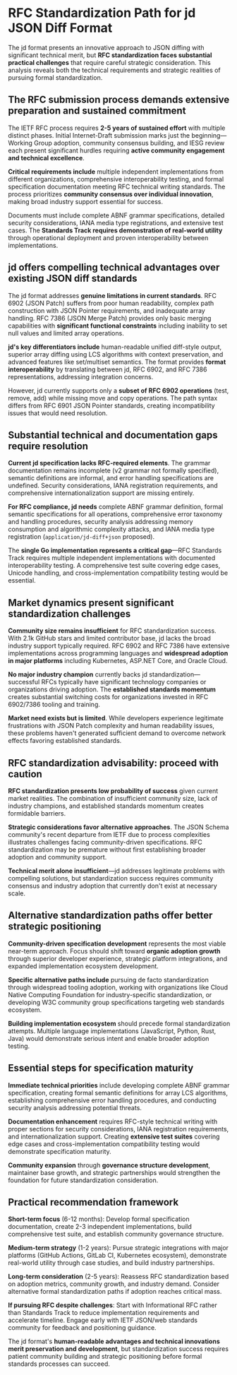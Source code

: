 # RFC Standardization Path for jd JSON Diff Format

The jd format presents an innovative approach to JSON diffing with significant technical merit, but **RFC standardization faces substantial practical challenges** that require careful strategic consideration. This analysis reveals both the technical requirements and strategic realities of pursuing formal standardization.

## The RFC submission process demands extensive preparation and sustained commitment

The IETF RFC process requires **2-5 years of sustained effort** with multiple distinct phases. Initial Internet-Draft submission marks just the beginning—Working Group adoption, community consensus building, and IESG review each present significant hurdles requiring **active community engagement and technical excellence**.

**Critical requirements include** multiple independent implementations from different organizations, comprehensive interoperability testing, and formal specification documentation meeting RFC technical writing standards. The process prioritizes **community consensus over individual innovation**, making broad industry support essential for success.

Documents must include complete ABNF grammar specifications, detailed security considerations, IANA media type registrations, and extensive test cases. The **Standards Track requires demonstration of real-world utility** through operational deployment and proven interoperability between implementations.

## jd offers compelling technical advantages over existing JSON diff standards

The jd format addresses **genuine limitations in current standards**. RFC 6902 (JSON Patch) suffers from poor human readability, complex path construction with JSON Pointer requirements, and inadequate array handling. RFC 7386 (JSON Merge Patch) provides only basic merging capabilities with **significant functional constraints** including inability to set null values and limited array operations.

**jd's key differentiators include** human-readable unified diff-style output, superior array diffing using LCS algorithms with context preservation, and advanced features like set/multiset semantics. The format provides **format interoperability** by translating between jd, RFC 6902, and RFC 7386 representations, addressing integration concerns.

However, jd currently supports only a **subset of RFC 6902 operations** (test, remove, add) while missing move and copy operations. The path syntax differs from RFC 6901 JSON Pointer standards, creating incompatibility issues that would need resolution.

## Substantial technical and documentation gaps require resolution

**Current jd specification lacks RFC-required elements**. The grammar documentation remains incomplete (v2 grammar not formally specified), semantic definitions are informal, and error handling specifications are undefined. Security considerations, IANA registration requirements, and comprehensive internationalization support are missing entirely.

**For RFC compliance, jd needs** complete ABNF grammar definition, formal semantic specifications for all operations, comprehensive error taxonomy and handling procedures, security analysis addressing memory consumption and algorithmic complexity attacks, and IANA media type registration (`application/jd-diff+json` proposed).

The **single Go implementation represents a critical gap**—RFC Standards Track requires multiple independent implementations with documented interoperability testing. A comprehensive test suite covering edge cases, Unicode handling, and cross-implementation compatibility testing would be essential.

## Market dynamics present significant standardization challenges

**Community size remains insufficient** for RFC standardization success. With 2.1k GitHub stars and limited contributor base, jd lacks the broad industry support typically required. RFC 6902 and RFC 7386 have extensive implementations across programming languages and **widespread adoption in major platforms** including Kubernetes, ASP.NET Core, and Oracle Cloud.

**No major industry champion** currently backs jd standardization—successful RFCs typically have significant technology companies or organizations driving adoption. The **established standards momentum** creates substantial switching costs for organizations invested in RFC 6902/7386 tooling and training.

**Market need exists but is limited**. While developers experience legitimate frustrations with JSON Patch complexity and human readability issues, these problems haven't generated sufficient demand to overcome network effects favoring established standards.

## RFC standardization advisability: proceed with caution

**RFC standardization presents low probability of success** given current market realities. The combination of insufficient community size, lack of industry champions, and established standards momentum creates formidable barriers.

**Strategic considerations favor alternative approaches**. The JSON Schema community's recent departure from IETF due to process complexities illustrates challenges facing community-driven specifications. RFC standardization may be premature without first establishing broader adoption and community support.

**Technical merit alone insufficient**—jd addresses legitimate problems with compelling solutions, but standardization success requires community consensus and industry adoption that currently don't exist at necessary scale.

## Alternative standardization paths offer better strategic positioning

**Community-driven specification development** represents the most viable near-term approach. Focus should shift toward **organic adoption growth** through superior developer experience, strategic platform integrations, and expanded implementation ecosystem development.

**Specific alternative paths include** pursuing de facto standardization through widespread tooling adoption, working with organizations like Cloud Native Computing Foundation for industry-specific standardization, or developing W3C community group specifications targeting web standards ecosystem.

**Building implementation ecosystem** should precede formal standardization attempts. Multiple language implementations (JavaScript, Python, Rust, Java) would demonstrate serious intent and enable broader adoption testing.

## Essential steps for specification maturity

**Immediate technical priorities** include developing complete ABNF grammar specification, creating formal semantic definitions for array LCS algorithms, establishing comprehensive error handling procedures, and conducting security analysis addressing potential threats.

**Documentation enhancement** requires RFC-style technical writing with proper sections for security considerations, IANA registration requirements, and internationalization support. Creating **extensive test suites** covering edge cases and cross-implementation compatibility testing would demonstrate specification maturity.

**Community expansion** through **governance structure development**, maintainer base growth, and strategic partnerships would strengthen the foundation for future standardization consideration.

## Practical recommendation framework

**Short-term focus** (6-12 months): Develop formal specification documentation, create 2-3 independent implementations, build comprehensive test suite, and establish community governance structure.

**Medium-term strategy** (1-2 years): Pursue strategic integrations with major platforms (GitHub Actions, GitLab CI, Kubernetes ecosystem), demonstrate real-world utility through case studies, and build industry partnerships.

**Long-term consideration** (2-5 years): Reassess RFC standardization based on adoption metrics, community growth, and industry demand. Consider alternative formal standardization paths if adoption reaches critical mass.

**If pursuing RFC despite challenges**: Start with Informational RFC rather than Standards Track to reduce implementation requirements and accelerate timeline. Engage early with IETF JSON/web standards community for feedback and positioning guidance.

The jd format's **human-readable advantages and technical innovations merit preservation and development**, but standardization success requires patient community building and strategic positioning before formal standards processes can succeed.